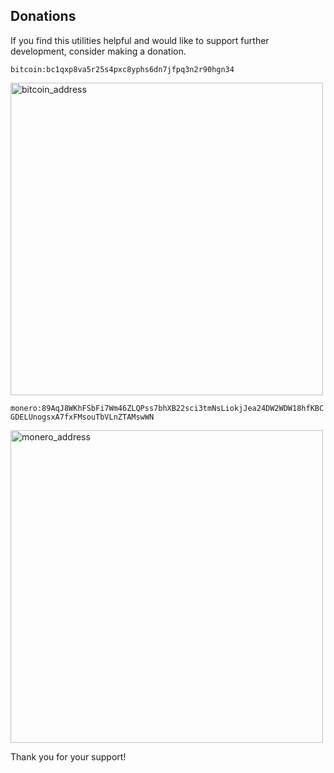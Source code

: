 ## Donations
If you find this utilities helpful and would like to support further development, consider making a donation.

`bitcoin:bc1qxp8va5r25s4pxc8yphs6dn7jfpq3n2r90hgn34`

<img width="500" height="500" alt="bitcoin_address" src="https://github.com/user-attachments/assets/2c8af3d9-5390-4561-a208-5fa5c3d7ec18" />

`monero:89AqJ8WKhFSbFi7Wm46ZLQPss7bhXB22sci3tmNsLiokjJea24DW2WDW18hfKBCGDELUnogsxA7fxFMsouTbVLnZTAMswWN`

<img width="500" height="500" alt="monero_address" src="https://github.com/user-attachments/assets/ac3c20d3-d86d-4047-812e-f298258dd065" />

Thank you for your support!

